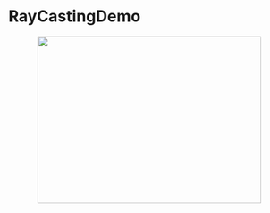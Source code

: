 # RayCastingDemo
<p align="center">
  <img src="https://github.com/rupplez/RayCastingDemo/assets/68557448/a2aca8aa-eb47-49fd-99d5-c68e8a35c436" width="400" height="300">
</p>

